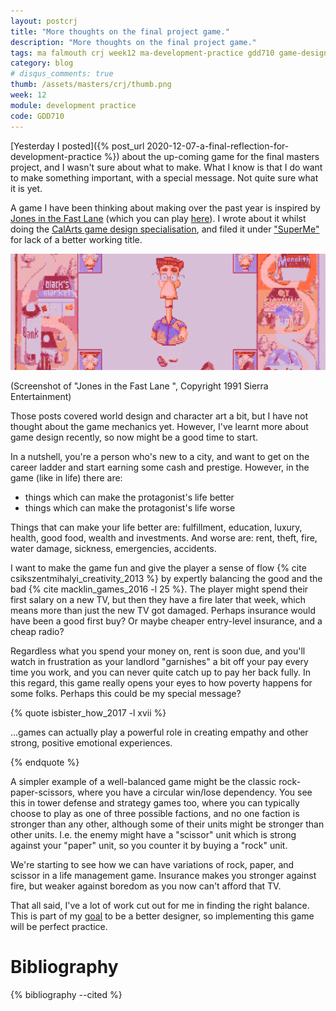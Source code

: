 ```yaml
---
layout: postcrj
title: "More thoughts on the final project game."
description: "More thoughts on the final project game."
tags: ma falmouth crj week12 ma-development-practice gdd710 game-design superme crj-affective crj-procedural
category: blog
# disqus_comments: true
thumb: /assets/masters/crj/thumb.png
week: 12
module: development practice
code: GDD710
---
```


[Yesterday I posted]({% post_url 2020-12-07-a-final-reflection-for-development-practice %}) about the up-coming game for the final masters project, and I wasn't sure about what to make. What I know is that I do want to make something important, with a special message. Not quite sure what it is yet.

A game I have been thinking about making over the past year is inspired by [Jones in the Fast Lane](https://en.wikipedia.org/wiki/Jones_in_the_Fast_Lane) (which you can play [here](https://jonesinthefastlane.com/)). I wrote about it whilst doing the [CalArts game design specialisation](https://www.coursera.org/specializations/game-design), and filed it under ["SuperMe"](/tags#superme) for lack of a better working title.

![Jones in the Fast Lane, Copyright 1991 Sierra Entertainment](/assets/posts/2020-12-08-more-thoughts-on-the-final-project-game/jones.png)

(Screenshot of "Jones in the Fast Lane ", Copyright 1991 Sierra Entertainment)

Those posts covered world design and character art a bit, but I have not thought about the game mechanics yet. However, I've learnt more about game design recently, so now might be a good time to start.

In a nutshell, you're a person who's new to a city, and want to get on the career ladder and start earning some cash and prestige. However, in the game (like in life) there are:

- things which can make the protagonist's life better
- things which can make the protagonist's life worse

Things that can make your life better are: fulfillment, education, luxury, health, good food, wealth and investments.
And worse are: rent, theft, fire, water damage, sickness, emergencies, accidents.

I want to make the game fun and give the player a sense of flow {% cite csikszentmihalyi_creativity_2013 %} by expertly balancing the good and the bad {% cite macklin_games_2016 -l 25 %}. The player might spend their first salary on a new TV, but then they have a fire later that week, which means more than just the new TV got damaged. Perhaps insurance would have been a good first buy? Or maybe cheaper entry-level insurance, and a cheap radio?

Regardless what you spend your money on, rent is soon due, and you'll watch in frustration as your landlord "garnishes" a bit off your pay every time you work, and you can never quite catch up to pay her back fully. In this regard, this game really opens your eyes to how poverty happens for some folks. Perhaps this could be my special message?

{% quote isbister_how_2017 -l xvii %}

...games can actually play a powerful role in creating empathy and other strong, positive emotional experiences.

{% endquote %}

A simpler example of a well-balanced game might be the classic rock-paper-scissors, where you have a circular win/lose dependency. You see this in tower defense and strategy games too, where you can typically choose to play as one of three possible factions, and no one faction is stronger than any other, although some of their units might be stronger than other units. I.e. the enemy might have a "scissor" unit which is strong against your "paper" unit, so you counter it by buying a "rock" unit.

We're starting to see how we can have variations of rock, paper, and scissor in a life management game. Insurance makes you stronger against fire, but weaker against boredom as you now can't afford that TV.

That all said, I've a lot of work cut out for me in finding the right balance. This is part of my [goal](/masters/goals#be-a-better-designer) to be a better designer, so implementing this game will be perfect practice.

# Bibliography

{% bibliography --cited %}

